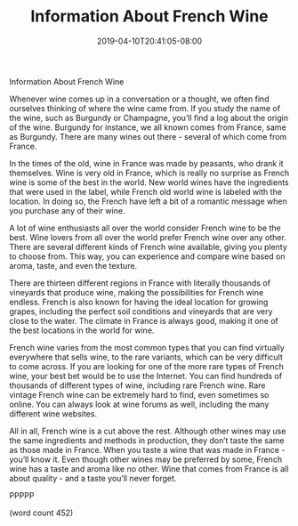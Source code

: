 ﻿---
title: "Information About French Wine"
date: 2019-04-10T20:41:05-08:00
description: "Wine And Spirits Tips for Web Success"
featured_image: "/images/Wine And Spirits.jpg"
tags: ["Wine And Spirits"]
---

Information About French Wine

Whenever wine comes up in a conversation or a thought, we often find ourselves thinking of where the wine came from.  If you study the name of the wine, such as Burgundy or Champagne, you’ll find a log about the origin of the wine.  Burgundy for instance, we all known comes from France, same as Burgundy.  There are many wines out there - several of which come from France.

In the times of the old, wine in France was made by peasants, who drank it themselves.  Wine is very old in France, which is really no surprise as French wine is some of the best in the world.  New world wines have the ingredients that were used in the label, while French old world wine is labeled with the location.  In doing so, the French have left a bit of a romantic message when you purchase any of their wine.

A lot of wine enthusiasts all over the world consider French wine to be the best.  Wine lovers from all over the world prefer French wine over any other.  There are several different kinds of French wine available, giving you plenty to choose from.  This way, you can experience and compare wine based on aroma, taste, and even the texture.

There are thirteen different regions in France with literally thousands of vineyards that produce wine, making the possibilities for French wine endless.  French is also known for having the ideal location for growing grapes, including the perfect soil conditions and vineyards that are very close to the water.  The climate in France is always good, making it one of the best locations in the world for wine.

French wine varies from the most common types that you can find virtually everywhere that sells wine, to the rare variants, which can be very difficult to come across.  If you are looking for one of the more rare types of French wine, your best bet would be to use the Internet.  You can find hundreds of thousands of different types of wine, including rare French wine.  Rare vintage French wine can be extremely hard to find, even sometimes so online.  You can always look at wine forums as well, including the many different wine websites.

All in all, French wine is a cut above the rest.  Although other wines may use the same ingredients and methods in production, they don’t taste the same as those made in France.  When you taste a wine that was made in France - you’ll know it.  Even though other wines may be preferred by some, French wine has a taste and aroma like no other.  Wine that comes from France is all about quality - and a taste you’ll never forget.

PPPPP

(word count 452)
